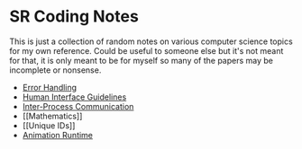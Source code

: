 # SR Coding Notes

This is just a collection of random notes on various computer science  topics for my own reference.
Could be useful to someone else but it's not meant for that, it is only meant to be for myself so many of the papers may be incomplete or nonsense.

- [Error Handling](ErrorHandling.md)
- [Human Interface Guidelines](HumanInterfaceGuidelines.md)
- [Inter-Process Communication](IPC.md)
- [[Mathematics]]
- [[Unique IDs]]
- [Animation Runtime](AnimationRuntime.md)